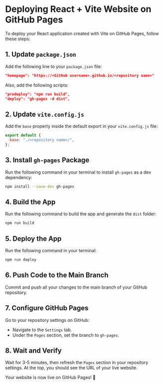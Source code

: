 # Deploying React + Vite Website on GitHub Pages

To deploy your React application created with Vite on GitHub Pages, follow these steps:

## 1. Update `package.json`
   
Add the following line to your `package.json` file:
   ```json
   "homepage": "https://<GitHub username>.github.io/<repository name>"
   ```

Also, add the following scripts:
   ```json
   "predeploy": "npm run build",
   "deploy": "gh-pages -d dist",
   ```

## 2. Update `vite.config.js`
   
Add the `base` property inside the default export in your `vite.config.js` file:
   ```javascript
   export default {
     base: "./<repository name>/",
   };
   ```

## 3. Install `gh-pages` Package
   
Run the following command in your terminal to install `gh-pages` as a dev dependency:
   ```bash
   npm install --save-dev gh-pages
   ```

## 4. Build the App
   
Run the following command to build the app and generate the `dist` folder:
   ```bash
   npm run build
   ```

## 5. Deploy the App
   
Run the following command in your terminal:
   ```bash
   npm run deploy
   ```

## 6. Push Code to the Main Branch
   
Commit and push all your changes to the main branch of your GitHub repository.


## 7. Configure GitHub Pages
   
Go to your repository settings on GitHub:
   - Navigate to the `Settings` tab.
   - Under the `Pages` section, set the branch to `gh-pages`.


## 8. Wait and Verify
   
Wait for 3-5 minutes, then refresh the `Pages` section in your repository settings. At the top, you should see the URL of your live website.

Your website is now live on GitHub Pages! 🚀





